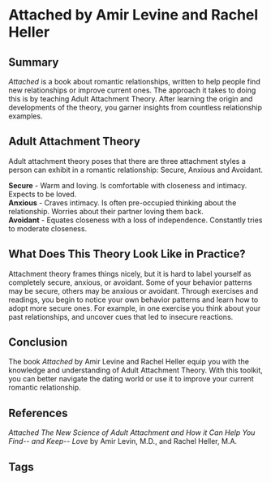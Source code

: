 # Attached by Amir Levine and Rachel Heller

## Summary
*Attached* is a book about romantic relationships, written to help people find new relationships or improve current ones. The approach it takes to doing this is by teaching Adult Attachment Theory. After learning the origin and developments of the theory, you garner insights from countless relationship examples. 

## Adult Attachment Theory
Adult attachment theory poses that there are three attachment styles a person can exhibit in a romantic relationship: Secure, Anxious and Avoidant.  

**Secure** - Warm and loving. Is comfortable with closeness and intimacy. Expects to be loved.  
**Anxious** - Craves intimacy. Is often pre-occupied thinking about the relationship. Worries about their partner loving them back.  
**Avoidant** - Equates closeness with a loss of independence. Constantly tries to moderate closeness.  

## What Does This Theory Look Like in Practice?
Attachment theory frames things nicely, but it is hard to label yourself as completely secure, anxious, or avoidant. Some of your behavior patterns may be secure, others may be anxious or avoidant. Through exercises and readings, you begin to notice your own behavior patterns and learn how to adopt more secure ones. For example, in one exercise you think about your past relationships, and uncover cues that led to insecure reactions.  

## Conclusion
The book *Attached* by Amir Levine and Rachel Heller equip you with the knowledge and understanding of Adult Attachment Theory. With this toolkit, you can better navigate the dating world or use it to improve your current romantic relationship.  

## References
*Attached The New Science of Adult Attachment and How it Can Help You Find-- and Keep-- Love* by Amir Levin, M.D., and Rachel Heller, M.A.

## Tags
